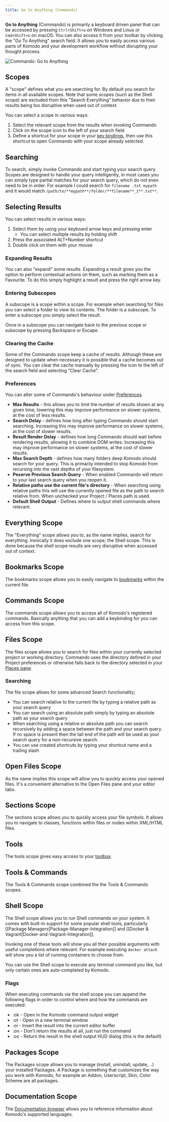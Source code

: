 ```yaml
---
title: Go to Anything (Commando)
---
```

**Go to Anything** (Commando) is primarily a keyboard driven panel that can be accessed by pressing `Ctrl+Shift+o` on Windows and Linux or `Cmd+Shift+o` on macOS. You can also access it from your toolbar by clicking the "Go To Anything" search field. It allows you to easily access various parts of Komodo and your development workflow without disrupting your thought process.

![Commando: Go to Anything](/images/commando.png)

## Scopes

A "scope" defines what you are searching for. By default you search for items in all available scopes. Note that some scopes (such as the Shell scope) are excluded from this "Search Everything" behavior due to their results being too disruptive when used out of context.

You can select a scope in various ways:

1. Select the relevant scope from the results when invoking Commando
1. Click on the scope icon to the left of your search field
1. Define a shortcut for your scope in your [key bindings](prefs.html#Config_Key_Bindings), then use this shortcut to open Commando with your scope already selected.

## Searching

To search, simply invoke Commando and start typing your search query. Scopes are designed to handle your query intelligently, in most cases you can simply type partial matches for your search query, which do not even need to be in order. For example I could search for `filename .txt mypath` and it would match `/path/to/**mypath**/folder/**filename**_1**.txt**`.

## Selecting Results

You can select results in various ways:

1.  Select them by using your keyboard arrow keys and pressing enter  
    - You can select multiple results by holding shift
1.  Press the associated ALT+Number shortcut
1.  Double click on them with your mouse

### Expanding Results

You can also "expand" some results. Expanding a result gives you the option to perform contextual actions on them, such as marking them as a Favourite. To do this simply highlight a result and press the right arrow key.

### Entering Subscopes

A subscope is a scope within a scope. For example when searching for files you can select a folder to view its contents. The folder is a subscope. To enter a subscope you simply select the result.

Once in a subscope you can navigate back to the previous scope or subscope by pressing Backspace or Escape.

### Clearing the Cache

Some of the Commando scope keep a cache of results. Although these are designed to update when necessary it is possible that a cache becomes out of sync. You can clear the cache manually by pressing the icon to the left of the search field and selecting "Clear Cache".

### Preferences

You can alter some of Commando's behaviour under [Preferences](prefs.html#prefs_top).

- **Max Results** - this allows you to limit the number of results shown at any given time, lowering this may improve performance on slower systems, at the cost of less results.
- **Search Delay** - defines how long after typing Commando should start searching. Increasing this may improve performance on slower systems, at the cost of slower results.
- **Result Render Delay** - defines how long Commando should wait before rendering results, allowing it to combine DOM writes. Increasing this may improve performance on slower systems, at the cost of slower results.
- **Max Search Depth** - defines how many folders deep Komodo should search for your query. This is primarily intended to stop Komodo from recursing into the vast depths of your filesystem.
- **Peserve Previous Search Query** - When enabled Commando will return to your last search query when you reopen it.
- **Relative paths use the current file's directory** - When searching using relative paths this will use the currently opened file as the path to search relative from. When unchecked your Project / Places path is used.
- **Default Shell Output** - Defines where to output shell commands where relevant.

## Everything Scope

The "Everything" scope allows you to, as the name implies, search for everything. Ironically it does exclude one scope; the Shell scope. This is done because the shell scope results are very disruptive when accessed out of context.

## Bookmarks Scope

The bookmarks scope allows you to easily navigate to [bookmarks](editor.html#bookmarks) within the current file.

## Commands Scope

The commands scope allows you to access all of Komodo's registered commands. Basically anything that you can add a keybinding for you can access from this scope.

## Files Scope

The files scope allows you to search for files within your currently selected project or working directory. Commando uses the directory defined in your Project preferences or otherwise falls back to the directory selected in your [Places pane](places.html#places_top).

### Searching

The file scope allows for some advanced Search functionality;

- You can search relative to the current file by typing a relative path as your search query
- You can search using an absolute path simply by typing an absolute path as your search query
- When searching using a relative or absolute path you can search recursively by adding a space between the path and your search query. If no space is present then the tail end of the path will be used as your search query for a non-recursive search.
- You can use created shortcuts by typing your shortcut name and a trailing slash

## Open Files Scope

As the name implies this scope will allow you to quickly access your opened files. It's a convenient alternative to the Open Files pane and your editor tabs.

## Sections Scope

The sections scope allows you to quickly access your file symbols. It allows you to navigate to classes, functions within files or nodes within XML/HTML files.

## Tools

The tools scope gives easy access to your [toolbox](toolbox.html#toolbox_top).

## Tools & Commands

The Tools & Commands scope combined the the Tools & Commands scopes.

## Shell Scope

The Shell scope allows you to run Shell commands on your system. It comes with built-in support for some popular shell tools, particularly [[Package Managers|Package-Manager-Integration]] and [[Docker & Vagrant|Docker-and-Vagrant-Integration]].

Invoking one of these tools will show you all their possible arguments with useful completions where relevant. For example executing `docker attach` will show you a list of running containers to choose from.

You can use the Shell scope to execute any terminal command you like, but only certain ones are auto-completed by Komodo.

### Flags

When executing commands via the shell scope you can append the following flags in order to control where and how the commands are executed:

- :ok - Open in the Komodo command output widget
- :ot - Open in a new terminal window
- :oi - Insert the result into the current editor buffer
- :on - Don't return the results at all, just run the command
- :os - Return the result in the shell output HUD dialog (this is the default)

## Packages Scope

The Packages scope allows you to manage (install, uninstall, update, ..) your installed Packages. A Package is something that customizes the way you work with Komodo, for example an Addon, Userscript, Skin, Color Scheme are all packages.

## Documentation Scope

The [Documentation browser](documentation-browser.html) allows you to reference information about Komodo's supported languages.
